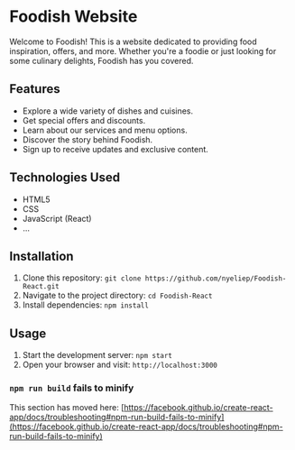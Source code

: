 # Foodish Website

Welcome to Foodish! This is a website dedicated to providing food inspiration, offers, and more. Whether you're a foodie or just looking for some culinary delights, Foodish has you covered.



## Features

- Explore a wide variety of dishes and cuisines.
- Get special offers and discounts.
- Learn about our services and menu options.
- Discover the story behind Foodish.
- Sign up to receive updates and exclusive content.

## Technologies Used

- HTML5
- CSS
- JavaScript (React)
- ...

## Installation

1. Clone this repository: `git clone https://github.com/nyeliep/Foodish-React.git`
2. Navigate to the project directory: `cd Foodish-React`
3. Install dependencies: `npm install`

## Usage

1. Start the development server: `npm start`
2. Open your browser and visit: `http://localhost:3000`
### `npm run build` fails to minify

This section has moved here: [https://facebook.github.io/create-react-app/docs/troubleshooting#npm-run-build-fails-to-minify](https://facebook.github.io/create-react-app/docs/troubleshooting#npm-run-build-fails-to-minify)
